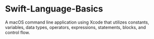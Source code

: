 # Swift-Language-Basics
A macOS command line application using Xcode that utilizes constants, variables, data types, operators, expressions, statements, blocks, and control flow.
